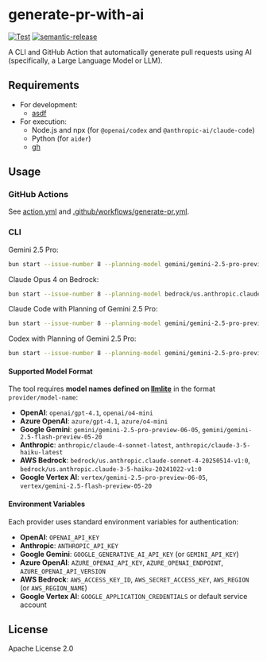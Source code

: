 # generate-pr-with-ai

[![Test](https://github.com/WillBooster/generate-pr-with-ai/actions/workflows/test.yml/badge.svg)](https://github.com/WillBooster/generate-pr-with-ai/actions/workflows/test.yml)
[![semantic-release](https://img.shields.io/badge/%20%20%F0%9F%93%A6%F0%9F%9A%80-semantic--release-e10079.svg)](https://github.com/semantic-release/semantic-release)

A CLI and GitHub Action that automatically generate pull requests using AI (specifically, a Large Language Model or LLM).

## Requirements

- For development:
  - [asdf](https://asdf-vm.com/)
- For execution:
  - Node.js and npx (for `@openai/codex` and `@anthropic-ai/claude-code`)
  - Python (for `aider`)
  - [gh](https://github.com/cli/cli)

## Usage

### GitHub Actions

See [action.yml](action.yml) and [.github/workflows/generate-pr.yml](.github/workflows/generate-pr.yml).

### CLI

Gemini 2.5 Pro:

```sh
bun start --issue-number 8 --planning-model gemini/gemini-2.5-pro-preview-06-05 --reasoning-effort high --repomix-extra-args="--compress --remove-empty-lines --include 'src/**/*.ts'" --aider-extra-args="--model gemini/gemini-2.5-pro-preview-06-05 --edit-format diff-fenced --test-cmd='yarn check-for-ai' --auto-test --chat-language English"
```

Claude Opus 4 on Bedrock:

```sh
bun start --issue-number 8 --planning-model bedrock/us.anthropic.claude-opus-4-20250514-v1:0 --reasoning-effort high --repomix-extra-args="--compress --remove-empty-lines --include 'src/**/*.ts'" --aider-extra-args="--model bedrock/us.anthropic.claude-opus-4-20250514-v1:0 --test-cmd='yarn check-for-ai' --auto-test --chat-language English"
```

Claude Code with Planning of Gemini 2.5 Pro:

```sh
bun start --issue-number 8 --planning-model gemini/gemini-2.5-pro-preview-06-05 --reasoning-effort high --repomix-extra-args="--compress --remove-empty-lines --include 'src/**/*.ts'" --coding-tool claude-code
```

Codex with Planning of Gemini 2.5 Pro:

```sh
bun start --issue-number 8 --planning-model gemini/gemini-2.5-pro-preview-06-05 --reasoning-effort high --repomix-extra-args="--compress --remove-empty-lines --include 'src/**/*.ts'" --coding-tool codex
```

#### Supported Model Format

The tool requires **model names defined on [llmlite](https://docs.litellm.ai/docs/providers)** in the format `provider/model-name`:

- **OpenAI**: `openai/gpt-4.1`, `openai/o4-mini`
- **Azure OpenAI**: `azure/gpt-4.1`, `azure/o4-mini`
- **Google Gemini**: `gemini/gemini-2.5-pro-preview-06-05`, `gemini/gemini-2.5-flash-preview-05-20`
- **Anthropic**: `anthropic/claude-4-sonnet-latest`, `anthropic/claude-3-5-haiku-latest`
- **AWS Bedrock**: `bedrock/us.anthropic.claude-sonnet-4-20250514-v1:0`, `bedrock/us.anthropic.claude-3-5-haiku-20241022-v1:0`
- **Google Vertex AI**: `vertex/gemini-2.5-pro-preview-06-05`, `vertex/gemini-2.5-flash-preview-05-20`

#### Environment Variables

Each provider uses standard environment variables for authentication:

- **OpenAI**: `OPENAI_API_KEY`
- **Anthropic**: `ANTHROPIC_API_KEY`
- **Google Gemini**: `GOOGLE_GENERATIVE_AI_API_KEY` (or `GEMINI_API_KEY`)
- **Azure OpenAI**: `AZURE_OPENAI_API_KEY`, `AZURE_OPENAI_ENDPOINT`, `AZURE_OPENAI_API_VERSION`
- **AWS Bedrock**: `AWS_ACCESS_KEY_ID`, `AWS_SECRET_ACCESS_KEY`, `AWS_REGION` (or `AWS_REGION_NAME`)
- **Google Vertex AI**: `GOOGLE_APPLICATION_CREDENTIALS` or default service account

## License

Apache License 2.0
